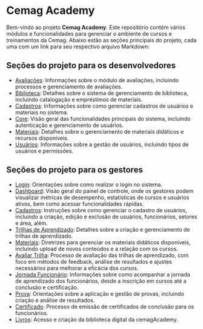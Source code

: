 # Cemag Academy

Bem-vindo ao projeto **Cemag Academy**. Este repositório contém vários módulos e funcionalidades para gerenciar o ambiente de cursos e treinamentos da Cemag. Abaixo estão as seções principais do projeto, cada uma com um link para seu respectivo arquivo Markdown:

## Seções do projeto para os desenvolvedores

- [Avaliações](/documentacao/documentacaoDesenvolvedores/avaliacoes.md): Informações sobre o módulo de avaliações, incluindo processos e gerenciamento de avaliações.
- [Biblioteca](/documentacao/documentacaoDesenvolvedores/biblioteca.md): Detalhes sobre o sistema de gerenciamento de biblioteca, incluindo catalogação e empréstimos de materiais.
- [Cadastros](/documentacao/documentacaoDesenvolvedores/cadastros.md): Informações sobre como gerenciar cadastros de usuários e materiais no sistema.
- [Core](/documentacao/documentacaoDesenvolvedores/core.md): Visão geral das funcionalidades principais do sistema, incluindo autenticação e gerenciamento de usuários.
- [Materiais](/documentacao/documentacaoDesenvolvedores/materiais.md): Detalhes sobre o gerenciamento de materiais didáticos e recursos disponíveis.
- [Usuários](/documentacao/documentacaoDesenvolvedores/users.md): Informações sobre a gestão de usuários, incluindo tipos de usuários e permissões.

## Seções do projeto para os gestores

- [Login](/documentacao/documentacaoGestores/1_login.md): Orientações sobre como realizar o login no sistema.
- [Dashboard](/documentacao/documentacaoGestores/2_dashboard.md): Visão geral do painel de controle, onde os gestores podem visualizar métricas de desempenho, estatísticas de cursos e usuários ativos, bem como acessar funcionalidades rápidas.
- [Cadastros](/documentacao/documentacaoGestores/3_cadastros.md): Instruções sobre como gerenciar o cadastro de usuários, incluindo a criação, edição e exclusão de usuários, funcionários, setores e área, além.
- [Trilhas de Aprendizado](/documentacao/documentacaoGestores/4_list_trilhas.md): Detalhes sobre a criação e gerenciamento de trilhas de aprendizado.
- [Materiais](/documentacao/documentacaoGestores/5_materiais.md): Diretrizes para gerenciar os materiais didáticos disponíveis, incluindo upload de novos conteúdos e a relação com os cursos.
- [Avaliar Trilha](/documentacao/documentacaoGestores/6_avaliarTrilha.md): Processo de avaliação das trilhas de aprendizado, com foco em métodos de feedback, análise de resultados e ajustes necessários para melhorar a eficácia dos cursos.
- [Jornada Funcionário](/documentacao/documentacaoGestores/7_jornada.md): Informações sobre como acompanhar a jornada de aprendizado dos funcionários, desde a inscrição em cursos até a conclusão e certificação.
- [Prova](/documentacao/documentacaoGestores/8_prova.md): Orientações sobre a aplicação e gestão de provas, incluindo criação e análise de resultados.
- [Certificado](/documentacao/documentacaoGestores/9_certificado.md): Processo de emissão de certificados de conclusão para os funcionários.
- [Livros](/documentacao/documentacaoGestores/10_livros.md): Acesso e criação da biblioteca digital da cemagAcademy.
